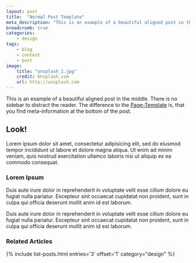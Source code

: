 ```yaml
---
layout: post
title:  "Normal Post Template"
meta_description: "This is an example of a beautiful aligned post in the middle. There is no sidebar to distract the reader. The difference to the Page-Template is, that you find meta-information at the bottom of the post."
breadcrumb: true
categories:
    - design
tags:
    - blog
    - content
    - post
image:
    title: "unsplash_1.jpg"
    credit: Unsplash.com
    url: http://unsplash.com
---
```

<p class="teaser">
This is an example of a beautiful aligned post in the middle. There is no sidebar to distract the reader. The difference to the <a href='{{ site.url }}/design/page/'>Page-Template</a> is, that you find meta-information at the bottom of the post.</p>

## Look!

Lorem ipsum dolor sit amet, consectetur adipisicing elit, sed do eiusmod tempor incididunt ut labore et dolore magna aliqua. Ut enim ad minim veniam, quis nostrud exercitation ullamco laboris nisi ut aliquip ex ea commodo consequat.


### Lorem Ipsum

Duis aute irure dolor in reprehenderit in voluptate velit esse cillum dolore eu fugiat nulla pariatur. Excepteur sint occaecat cupidatat non proident, sunt in culpa qui officia deserunt mollit anim id est laborum.

Duis aute irure dolor in reprehenderit in voluptate velit esse cillum dolore eu fugiat nulla pariatur. Excepteur sint occaecat cupidatat non proident, sunt in culpa qui officia deserunt mollit anim id est laborum.

<h3 class="t90">Related Articles</h3>
{% include list-posts.html entries='3' offset='1' category="design" %}

